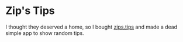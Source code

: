 Zip's Tips
==========

I thought they deserved a home, so I bought [zips.tips](http://zips.tips) and made a dead simple app to show random tips.
